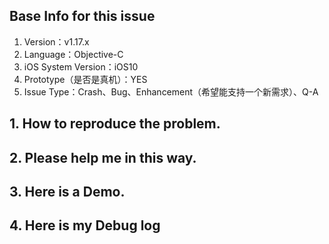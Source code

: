 ## Base Info for this issue 

<!--- 基本信息 -->

<!--- 每个类的第五行都标记有版本号，请贴出。 -->

 1. Version：v1.17.x
 2. Language：Objective-C
 4. iOS System Version：iOS10
 5. Prototype（是否是真机）：YES
 6. Issue Type：Crash、Bug、Enhancement（希望能支持一个新需求）、Q-A

## 1. How to reproduce the problem.
<!--- 请详细描述下复现步骤。 -->

## 2. Please help me in this way.
<!--- 请详细描述下我需要怎么做才能符合你的需求。 -->

## 3. Here is a Demo. 

<!--- 尽量提供一个可以复现的Demo，我的邮箱：luohanchenyilong@163.com。或者前往 Telegram 群交流 https://t.me/CYLTabBarController -->

## 4. Here is my Debug log

<!--- 请尽量提供详细的日志打印信息，控制台默认会有网络请求的打印信息，请将相关的日志贴出-->



